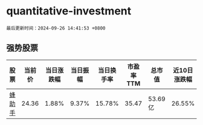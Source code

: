 # quantitative-investment

`最后更新时间：2024-09-26 14:41:53 +0800`

## 强势股票

|股票|当前价|当日涨跌幅|当日振幅|当日换手率|市盈率TTM|总市值|近10日涨跌幅|
|----|----|----|----|----|----|----|----|
|[蜂助手](https://xueqiu.com/S/SZ301382)|24.36|1.88%|9.37%|15.78%|35.47|53.69亿|26.55%|

